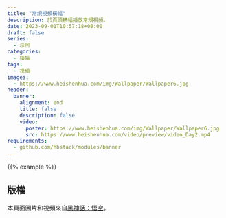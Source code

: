 ```yaml
---
title: "常規視頻橫幅"
description: 於頁頭橫幅播放常規視頻。
date: 2023-09-01T10:57:18+08:00
draft: false
series:
  - 示例
categories:
  - 橫幅
tags:
  - 視頻
images:
  - https://www.heishenhua.com/img/Wallpaper/Wallpaper6.jpg
header:
  banner:
    alignment: end
    title: false
    description: false
    video:
      poster: https://www.heishenhua.com/img/Wallpaper/Wallpaper6.jpg
      src: https://www.heishenhua.com/video/preview/video_Day2.mp4
requirements:
  - github.com/hbstack/modules/banner
---
```


{{% example %}}

## 版權

本頁面圖片和視頻來自[黑神話：悟空](https://heishenhua.com/)。
